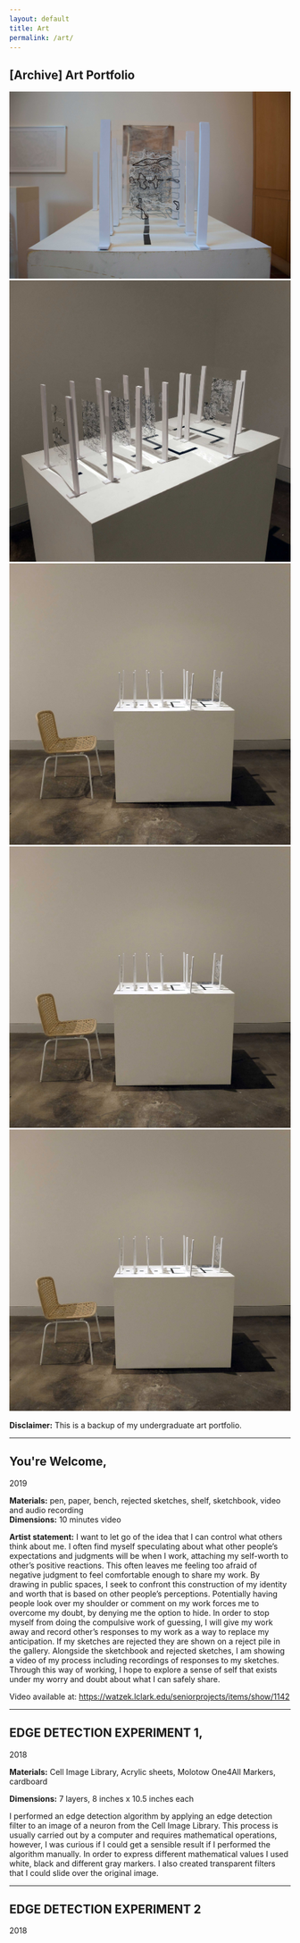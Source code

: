 ```yaml
---
layout: default
title: Art
permalink: /art/
---
```


## \[Archive\] Art Portfolio

![Gallery View](assets/art_images/ed1/Final_Review1web.jpg)
![Gallery View](assets/art_images/ed1/Harrington_04web.jpg)
![Gallery View](assets/art_images/ed1/Harrington_05web.jpg)
![Gallery View](assets/art_images/ed1/Harrington_05web.jpg)
![Gallery View](assets/art_images/ed1/Harrington_05web.jpg)

<!--![Gallery View](assets/art_images/exhibitions/Final_Review2.jpg){: loading="lazy" }-->

**Disclaimer:** This is a backup of my undergraduate art portfolio.

---  


## You're Welcome,
2019 

<!--![](assets/art_images/y_welcome/Harrington_19.JPG){: loading="lazy" }  -->
<!--![](assets/art_images/y_welcome/Harrington_21.jpeg){: loading="lazy" } -->

**Materials:** pen, paper, bench, rejected sketches, shelf, sketchbook, video and audio recording  
**Dimensions:** 10 minutes video

**Artist statement:** I want to let go of the idea that I can control what others think about me. I often find myself speculating about what other people’s expectations and judgments will be when I work, attaching my self-worth to other’s positive reactions. This often leaves me feeling too afraid of negative judgment to feel comfortable enough to share my work. By drawing in public spaces, I seek to confront this construction of my identity and worth that is based on other people’s perceptions. Potentially having people look over my shoulder or comment on my work forces me to overcome my doubt, by denying me the option to hide. In order to stop myself from doing the compulsive work of guessing, I will give my work away and record other’s responses to my work as a way to replace my anticipation. If my sketches are rejected they are shown on a reject pile in the gallery. Alongside the sketchbook and rejected sketches, I am showing a video of my process including recordings of responses to my sketches. Through this way of working, I hope to explore a sense of self that exists under my worry and doubt about what I can safely share.

Video available at: https://watzek.lclark.edu/seniorprojects/items/show/1142

___

## EDGE DETECTION EXPERIMENT 1,
2018

<!--![](assets/art_images/ed1/Harrington_04.JPG){: loading="lazy" }  
![](assets/art_images/ed1/Harrington_05.jpeg){: loading="lazy" } 
![](assets/art_images/ed1/Harrington_06.JPG){: loading="lazy" }  
![](assets/art_images/ed1/temp.jpeg){: loading="lazy" } -->

**Materials:** Cell Image Library, Acrylic sheets, Molotow One4All Markers, cardboard  

**Dimensions:** 7 layers,  8 inches x 10.5 inches each

I performed an edge detection algorithm by applying an edge detection filter to an image of a neuron from the Cell Image Library. This process is usually carried out by a computer and requires mathematical operations, however, I was curious if I could get a sensible result if I performed the algorithm manually. In order to express different mathematical values I used white, black and different gray markers. I also created transparent filters that I could slide over the original image.

---

## EDGE DETECTION EXPERIMENT 2
2018
<!--
![](assets/art_images/ed2/Harrington_09.jpeg){: loading="lazy" } 
![](assets/art_images/ed2/Harrington_10.JPG){: loading="lazy" }


---
![](assets/Harrington_06.jpg){: loading="lazy" }  
![](assets/Harrington_09.jpg){: loading="lazy" }  
![](assets/Harrington_10.jpg){: loading="lazy" }  
![](assets/Harrington_22_1.jpg){: loading="lazy" }-->
